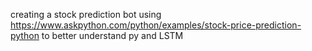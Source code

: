 creating  a stock prediction bot using https://www.askpython.com/python/examples/stock-price-prediction-python to better understand py and LSTM
